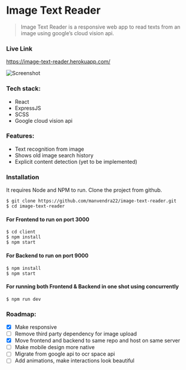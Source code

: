 # Image Text Reader

> Image Text Reader is a responsive web app to read texts from an image using google’s cloud vision api.

### Live Link

https://image-text-reader.herokuapp.com/

![Screenshot](https://res.cloudinary.com/dracarys/image/upload/image_text.png)

### Tech stack:

- React
- ExpressJS
- SCSS
- Google cloud vision api

### Features:

- Text recognition from image
- Shows old image search history
- Explicit content detection (yet to be implemented)

### Installation

It requires Node and NPM to run.
Clone the project from github.

    $ git clone https://github.com/manvendra22/image-text-reader.git
    $ cd image-text-reader

#### For Frontend to run on port 3000

    $ cd client
    $ npm install
    $ npm start

#### For Backend to run on port 9000

    $ npm install
    $ npm start

#### For running both Frontend & Backend in one shot using concurrently

    $ npm run dev

### Roadmap:

 - [x] Make responsive
 - [ ] Remove third party dependency for image upload
 - [x] Move frontend and backend to same repo and host on same server
 - [ ] Make mobile design more native
 - [ ] Migrate from google api to ocr space api
 - [ ] Add animations, make interactions look beautiful
